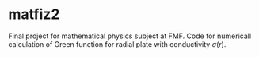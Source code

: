 # matfiz2
Final project for mathematical physics subject at FMF.
Code for numericall calculation of Green function for radial plate with conductivity $\sigma(r)$.


